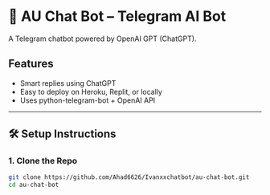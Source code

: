 # 🤖 AU Chat Bot – Telegram AI Bot

A Telegram chatbot powered by OpenAI GPT (ChatGPT).

## Features

- Smart replies using ChatGPT
- Easy to deploy on Heroku, Replit, or locally
- Uses python-telegram-bot + OpenAI API

---

## 🛠️ Setup Instructions

### 1. Clone the Repo
```bash
git clone https://github.com/Ahad6626/Ivanxxchatbot/au-chat-bot.git
cd au-chat-bot
